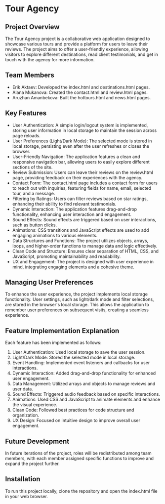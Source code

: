 # Tour Agency

## Project Overview

The Tour Agency project is a collaborative web application designed to showcase various tours and provide a platform for users to leave their reviews. The project aims to offer a user-friendly experience, allowing visitors to explore different destinations, read client testimonials, and get in touch with the agency for more information.

## Team Members

- Erik Aktaev: Developed the index.html and destinations.html pages.
- Alana Mukanova: Created the contact.html and review.html pages.
- Aruzhan Amanbekova: Built the hottours.html and news.html pages.

## Key Features

- User Authentication: A simple login/logout system is implemented, storing user information in local storage to maintain the session across page reloads.
- User Preferences (Light/Dark Mode): The selected mode is stored in local storage, persisting even after the user refreshes or closes the browser.
- User-Friendly Navigation: The application features a clean and responsive navigation bar, allowing users to easily explore different sections of the site.
- Review Submission: Users can leave their reviews on the review.html page, providing feedback on their experiences with the agency.
- Contact Form: The contact.html page includes a contact form for users to reach out with inquiries, featuring fields for name, email, selected tour, and a message.
- Filtering by Ratings: Users can filter reviews based on star ratings, enhancing their ability to find relevant testimonials.
- Dynamic Interaction: The application features drag-and-drop functionality, enhancing user interaction and engagement.
- Sound Effects: Sound effects are triggered based on user interactions, such as button clicks.
- Animations: CSS transitions and JavaScript effects are used to add engaging animations to various elements.
- Data Structures and Functions: The project utilizes objects, arrays, loops, and higher-order functions to manage data and logic effectively.
- Clean Code and Structure: Ensures clear separation of HTML, CSS, and JavaScript, promoting maintainability and readability.
- UX and Engagement: The project is designed with user experience in mind, integrating engaging elements and a cohesive theme.

## Managing User Preferences

To enhance the user experience, the project implements local storage functionality. User settings, such as light/dark mode and filter selections, are stored in the browser's local storage. This allows the application to remember user preferences on subsequent visits, creating a seamless experience.

## Feature Implementation Explanation

Each feature has been implemented as follows:

1. User Authentication: Used local storage to save the user session.
2. Light/Dark Mode: Stored the selected mode in local storage.
3. Event Handling: Implemented event listeners and callbacks for user interactions.
4. Dynamic Interaction: Added drag-and-drop functionality for enhanced user engagement.
5. Data Management: Utilized arrays and objects to manage reviews and user data.
6. Sound Effects: Triggered audio feedback based on specific interactions.
7. Animations: Used CSS and JavaScript to animate elements and enhance the visual experience.
8. Clean Code: Followed best practices for code structure and organization.
9. UX Design: Focused on intuitive design to improve overall user engagement.

## Future Development

In future iterations of the project, roles will be redistributed among team members, with each member assigned specific functions to improve and expand the project further.

## Installation

To run this project locally, clone the repository and open the index.html file in your web browser.